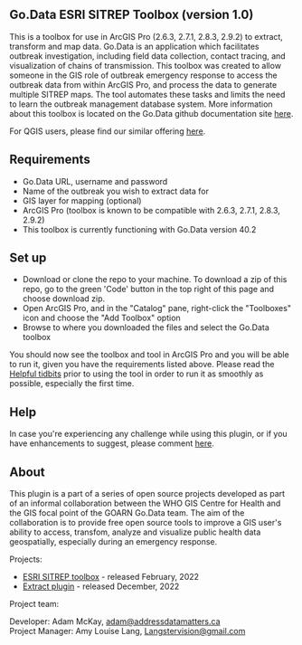 ## Go.Data ESRI SITREP Toolbox (version 1.0)
This is a toolbox for use in ArcGIS Pro (2.6.3, 2.7.1, 2.8.3, 2.9.2) to extract, transform and map data. Go.Data is an application which facilitates outbreak investigation, including field data collection, contact tracing, and visualization of chains of transmission. This toolbox was created to allow someone in the GIS role of outbreak emergency response to access the outbreak data from within ArcGIS Pro, and process the data to generate multiple SITREP maps. The tool automates these tasks and limits the need to learn the outbreak management database system. More information about this toolbox is located on the Go.Data github documentation site [here](https://worldhealthorganization.github.io/godata/arcgis-pro/).

For QGIS users, please find our similar offering [here](https://github.com/WorldHealthOrganization/godata-extract-qgis-plugin).

## Requirements
- Go.Data URL, username and password
- Name of the outbreak you wish to extract data for
- GIS layer for mapping (optional)
- ArcGIS Pro (toolbox is known to be compatible with 2.6.3, 2.7.1, 2.8.3, 2.9.2)
- This toolbox is currently functioning with Go.Data version 40.2

## Set up 
- Download or clone the repo to your machine. To download a zip of this repo, go to the green 'Code' button in the top right of this page and choose download zip. 
- Open ArcGIS Pro, and in the "Catalog" pane, right-click the "Toolboxes" icon and choose the "Add Toolbox" option
- Browse to where you downloaded the files and select the Go.Data toolbox

You should now see the toolbox and tool in ArcGIS Pro and you will be able to run it, given you have the requirements listed above. Please read the [Helpful tidbits](https://worldhealthorganization.github.io/godata/arcgis-pro/#helpful-tidbits) prior to using the tool in order to run it as smoothly as possible, especially the first time.

## Help
In case you're experiencing any challenge while using this plugin, or if you have enhancements to suggest, please comment [here](https://github.com/WorldHealthOrganization/godata-ESRI-SITREP-toolbox/issues).

## About
This plugin is a part of a series of open source projects developed as part of an informal collaboration between the WHO GIS Centre for Health and the GIS focal point of the GOARN Go.Data team. The aim of the collaboration is to provide free open source tools to improve a GIS user's ability to access, transfom, analyze and visualize public health data geospatially, especially during an emergency response.

Projects:
- [ESRI SITREP toolbox](https://github.com/WorldHealthOrganization/godata-ESRI-SITREP-toolbox) - released February, 2022
- [Extract plugin](https://github.com/WorldHealthOrganization/godata-extract-qgis-plugin) - released December, 2022

Project team:

Developer: Adam McKay, adam@addressdatamatters.ca  
Project Manager: Amy Louise Lang, Langstervision@gmail.com

